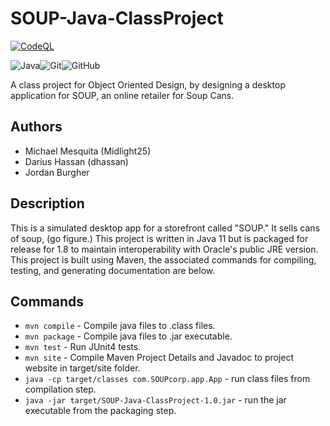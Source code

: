 # SOUP-Java-ClassProject

[![CodeQL](https://github.com/Midlight25/SOUP-Java-ClassProject/actions/workflows/codeql-analysis.yml/badge.svg?branch=main)](https://github.com/Midlight25/SOUP-Java-ClassProject/actions/workflows/codeql-analysis.yml)

![Java](https://img.shields.io/badge/java-%23ED8B00.svg?style=for-the-badge&logo=java&logoColor=white)![Git](https://img.shields.io/badge/git-%23F05033.svg?style=for-the-badge&logo=git&logoColor=white)![GitHub](https://img.shields.io/badge/github-%23121011.svg?style=for-the-badge&logo=github&logoColor=white)

A class project for Object Oriented Design, by designing a desktop application for SOUP, an online retailer for Soup Cans.

## Authors

- Michael Mesquita (Midlight25)
- Darius Hassan (dhassan)
- Jordan Burgher

## Description

This is a simulated desktop app for a storefront called "SOUP." It sells cans of soup, (go figure.) This project is written in Java 11 but is packaged for release for 1.8 to maintain interoperability with Oracle's public JRE version. This project is built using Maven, the associated commands for compiling, testing, and generating documentation are below.

## Commands

- `mvn compile` - Compile java files to .class files.
- `mvn package` - Compile java files to .jar executable.
- `mvn test` - Run JUnit4 tests.
- `mvn site` - Compile Maven Project Details and Javadoc to project website in target/site folder.
- `java -cp target/classes com.SOUPcorp.app.App` - run class files from compilation step.
- `java -jar target/SOUP-Java-ClassProject-1.0.jar` - run the jar executable from the packaging step.
